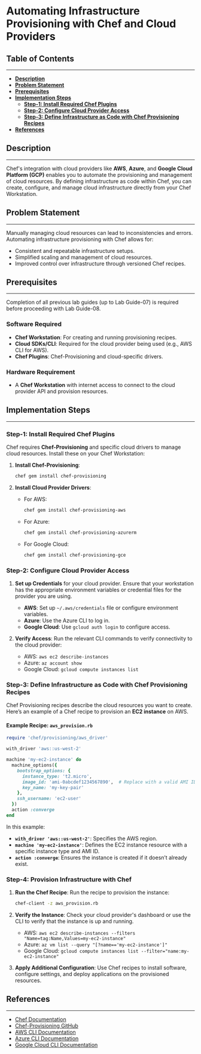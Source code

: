 # **Automating Infrastructure Provisioning with Chef and Cloud Providers**

## **Table of Contents**
---
* [**Description**](#description)  
* [**Problem Statement**](#problem-statement)  
* [**Prerequisites**](#prerequisites)
* [**Implementation Steps**](#implementation-steps) 
  - [**Step-1: Install Required Chef Plugins**](#step-1-install-required-chef-plugins) 
  - [**Step-2: Configure Cloud Provider Access**](#step-2-configure-cloud-provider-access) 
  - [**Step-3: Define Infrastructure as Code with Chef Provisioning Recipes**](#step-3-define-infrastructure-as-code-with-chef-provisioning-recipes) 
* [**References**](#references)

## **Description**
---
Chef's integration with cloud providers like **AWS**, **Azure**, and **Google Cloud Platform (GCP)** enables you to automate the provisioning and management of cloud resources. By defining infrastructure as code within Chef, you can create, configure, and manage cloud infrastructure directly from your Chef Workstation.

## **Problem Statement**
---
Manually managing cloud resources can lead to inconsistencies and errors. Automating infrastructure provisioning with Chef allows for:
- Consistent and repeatable infrastructure setups.
- Simplified scaling and management of cloud resources.
- Improved control over infrastructure through versioned Chef recipes.

## **Prerequisites**
---
Completion of all previous lab guides (up to Lab Guide-07) is required before proceeding with Lab Guide-08.

### **Software Required**
- **Chef Workstation**: For creating and running provisioning recipes.
- **Cloud SDKs/CLI**: Required for the cloud provider being used (e.g., AWS CLI for AWS).
- **Chef Plugins**: Chef-Provisioning and cloud-specific drivers.

### **Hardware Requirement**
- A **Chef Workstation** with internet access to connect to the cloud provider API and provision resources.

## **Implementation Steps**
---
### **Step-1: Install Required Chef Plugins**

Chef requires **Chef-Provisioning** and specific cloud drivers to manage cloud resources. Install these on your Chef Workstation:

1. **Install Chef-Provisioning**:
   ```bash
   chef gem install chef-provisioning
   ```

2. **Install Cloud Provider Drivers**:
   - For AWS:
     ```bash
     chef gem install chef-provisioning-aws
     ```
   - For Azure:
     ```bash
     chef gem install chef-provisioning-azurerm
     ```
   - For Google Cloud:
     ```bash
     chef gem install chef-provisioning-gce
     ```

### **Step-2: Configure Cloud Provider Access**

1. **Set up Credentials** for your cloud provider. Ensure that your workstation has the appropriate environment variables or credential files for the provider you are using.

   - **AWS**: Set up `~/.aws/credentials` file or configure environment variables.
   - **Azure**: Use the Azure CLI to log in.
   - **Google Cloud**: Use `gcloud auth login` to configure access.

2. **Verify Access**:
   Run the relevant CLI commands to verify connectivity to the cloud provider:
   - AWS: `aws ec2 describe-instances`
   - Azure: `az account show`
   - Google Cloud: `gcloud compute instances list`

### **Step-3: Define Infrastructure as Code with Chef Provisioning Recipes**

Chef Provisioning recipes describe the cloud resources you want to create. Here’s an example of a Chef recipe to provision an **EC2 instance** on AWS.

#### Example Recipe: `aws_provision.rb`

```ruby
require 'chef/provisioning/aws_driver'

with_driver 'aws::us-west-2'

machine 'my-ec2-instance' do
  machine_options({
    bootstrap_options: {
      instance_type: 't2.micro',
      image_id: 'ami-0abcdef1234567890',  # Replace with a valid AMI ID
      key_name: 'my-key-pair'
    },
    ssh_username: 'ec2-user'
  })
  action :converge
end
```

In this example:
- **`with_driver 'aws::us-west-2'`**: Specifies the AWS region.
- **`machine 'my-ec2-instance'`**: Defines the EC2 instance resource with a specific instance type and AMI ID.
- **`action :converge`**: Ensures the instance is created if it doesn’t already exist.

### Step-4: Provision Infrastructure with Chef

1. **Run the Chef Recipe**:
   Run the recipe to provision the instance:

   ```bash
   chef-client -z aws_provision.rb
   ```

2. **Verify the Instance**:
   Check your cloud provider's dashboard or use the CLI to verify that the instance is up and running.

   - AWS: `aws ec2 describe-instances --filters "Name=tag:Name,Values=my-ec2-instance"`
   - Azure: `az vm list --query "[?name=='my-ec2-instance']"`
   - Google Cloud: `gcloud compute instances list --filter="name:my-ec2-instance"`

3. **Apply Additional Configuration**:
   Use Chef recipes to install software, configure settings, and deploy applications on the provisioned resources.

## **References**
---
- [Chef Documentation](https://docs.chef.io/)
- [Chef-Provisioning GitHub](https://github.com/chef/chef-provisioning)
- [AWS CLI Documentation](https://docs.aws.amazon.com/cli/latest/userguide/cli-configure-quickstart.html)
- [Azure CLI Documentation](https://docs.microsoft.com/en-us/cli/azure/install-azure-cli)
- [Google Cloud CLI Documentation](https://cloud.google.com/sdk/docs/)
